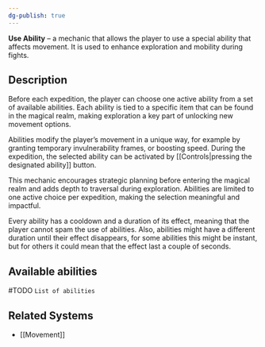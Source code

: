 ```yaml
---
dg-publish: true
---
```

**Use Ability** – a mechanic that allows the player to use a special ability that affects movement. It is used to enhance exploration and mobility during fights. 
## Description
Before each expedition, the player can choose one active ability from a set of available abilities. Each ability is tied to a specific item that can be found in the magical realm, making exploration a key part of unlocking new movement options. 

Abilities modify the player’s movement in a unique way, for example by granting temporary invulnerability frames, or boosting speed. During the expedition, the selected ability can be activated by [[Controls|pressing the designated ability]] button. 

This mechanic encourages strategic planning before entering the magical realm and adds depth to traversal during exploration. Abilities are limited to one active choice per expedition, making the selection meaningful and impactful.

Every ability has a cooldown and a duration of its effect, meaning that the player cannot spam the use of abilities. Also, abilities might have a different duration until their effect disappears, for some abilities this might be instant, but for others it could mean that the effect last a couple of seconds.
## Available abilities
#TODO `List of abilities`
## Related Systems
- [[Movement]]